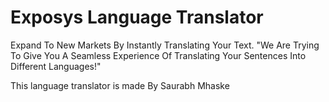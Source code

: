 
# Exposys Language Translator

Expand To New Markets By Instantly
Translating Your Text.
"We Are Trying To Give You A Seamless
Experience Of Translating
Your Sentences Into Different Languages!"


This language translator is made By Saurabh Mhaske

